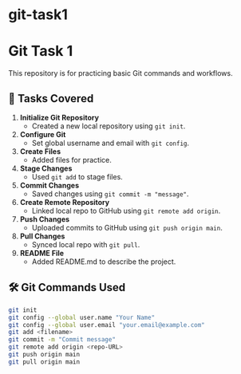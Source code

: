 # git-task1
# Git Task 1

This repository is for practicing basic Git commands and workflows.

## 📌 Tasks Covered
1. **Initialize Git Repository**
   - Created a new local repository using `git init`.
2. **Configure Git**
   - Set global username and email with `git config`.
3. **Create Files**
   - Added files for practice.
4. **Stage Changes**
   - Used `git add` to stage files.
5. **Commit Changes**
   - Saved changes using `git commit -m "message"`.
6. **Create Remote Repository**
   - Linked local repo to GitHub using `git remote add origin`.
7. **Push Changes**
   - Uploaded commits to GitHub using `git push origin main`.
8. **Pull Changes**
   - Synced local repo with `git pull`.
9. **README File**
   - Added README.md to describe the project.

## 🛠 Git Commands Used
```bash
git init
git config --global user.name "Your Name"
git config --global user.email "your.email@example.com"
git add <filename>
git commit -m "Commit message"
git remote add origin <repo-URL>
git push origin main
git pull origin main
